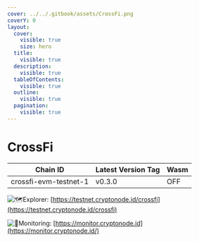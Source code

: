 ```yaml
---
cover: ../../.gitbook/assets/CrossFi.png
coverY: 0
layout:
  cover:
    visible: true
    size: hero
  title:
    visible: true
  description:
    visible: true
  tableOfContents:
    visible: true
  outline:
    visible: true
  pagination:
    visible: true
---
```


# CrossFi

| Chain ID              | Latest Version Tag | Wasm |
| --------------------- | ------------------ | ---- |
| crossfi-evm-testnet-1 | v0.3.0             | OFF  |

<img src="https://web.telegram.org/a/img-apple-64/1f5fa.png" alt="🗺️" data-size="line">Explorer: [https://testnet.cryptonode.id/crossfi](https://testnet.cryptonode.id/crossfi)

<img src="https://web.telegram.org/a/img-apple-64/1f6a8.png" alt="🚨" data-size="line">Monitoring: [https://monitor.cryptonode.id](https://monitor.cryptonode.id/)
